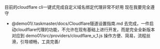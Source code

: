 目前的cloudflare cli一键式完成自定义域名绑定代理非常不好用
现在我要完全遵守 
- @demo01/.taskmaster/docs/Cloudflare隧道设置指南.md
去完成，一件启动cloudflare代理的功能，不允许在现有基础上进行开发，而是完全全新版本
对应到 demo01/src/providers/cloudflare_v_1.js
操作方便、简易，流程丝滑，引导顺畅，工具完善/